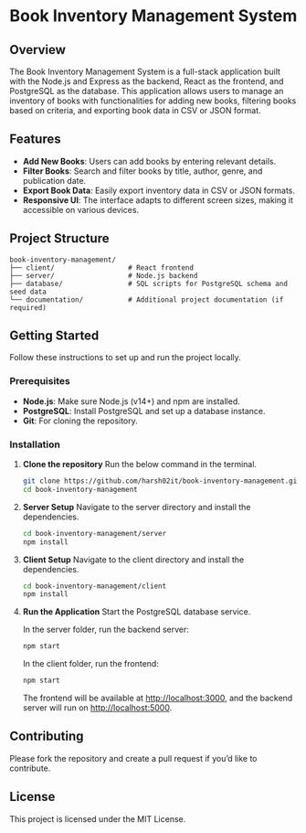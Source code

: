 # Book Inventory Management System

## Overview

The Book Inventory Management System is a full-stack application built with the Node.js and Express as the backend, React as the frontend, and PostgreSQL as the database. This application allows users to manage an inventory of books with functionalities for adding new books, filtering books based on criteria, and exporting book data in CSV or JSON format.

## Features

- **Add New Books**: Users can add books by entering relevant details.
- **Filter Books**: Search and filter books by title, author, genre, and publication date.
- **Export Book Data**: Easily export inventory data in CSV or JSON formats.
- **Responsive UI**: The interface adapts to different screen sizes, making it accessible on various devices.

## Project Structure

```
book-inventory-management/
├── client/                  # React frontend
├── server/                  # Node.js backend
├── database/                # SQL scripts for PostgreSQL schema and seed data
└── documentation/           # Additional project documentation (if required)
```

## Getting Started

Follow these instructions to set up and run the project locally.

### Prerequisites

- **Node.js**: Make sure Node.js (v14+) and npm are installed.
- **PostgreSQL**: Install PostgreSQL and set up a database instance.
- **Git**: For cloning the repository.

### Installation

1. **Clone the repository**
   Run the below command in the terminal.

   ```bash
   git clone https://github.com/harsh02it/book-inventory-management.git
   cd book-inventory-management
   ```

2. **Server Setup**
   Navigate to the server directory and install the dependencies.

   ```bash
   cd book-inventory-management/server
   npm install
   ```

3. **Client Setup**
   Navigate to the client directory and install the dependencies.

   ```bash
   cd book-inventory-management/client
   npm install
   ```

4. **Run the Application**
   Start the PostgreSQL database service.

   In the server folder, run the backend server:

   ```bash
   npm start
   ```

   In the client folder, run the frontend:

   ```bash
   npm start
   ```

   The frontend will be available at [http://localhost:3000](http://localhost:3000), and the backend server will run on [http://localhost:5000](http://localhost:5000).

## Contributing

Please fork the repository and create a pull request if you’d like to contribute.

## License

This project is licensed under the MIT License.
